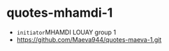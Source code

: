 # quotes-mhamdi-1
- `initiator`MHAMDI LOUAY group 1
- https://github.com/Maeva944/quotes-maeva-1.git
